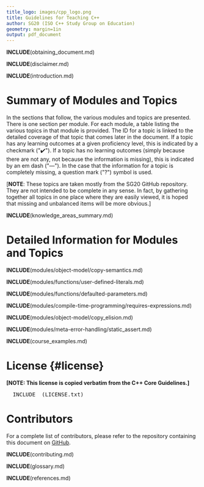 ```yaml
---
title_logo: images/cpp_logo.png
title: Guidelines for Teaching C++
author: SG20 (ISO C++ Study Group on Education)
geometry: margin=1in
output: pdf_document
---
```


__INCLUDE__(obtaining_document.md)

__INCLUDE__(disclaimer.md)

__INCLUDE__(introduction.md)

# Summary of Modules and Topics

In the sections that follow, the various modules and topics
are presented.
There is one section per module.
For each module, a table listing the various topics in that module
is provided.
The ID for a topic is linked to the detailed coverage of that
topic that comes later in the document.
If a topic has any learning outcomes at a given proficiency level, this is
indicated by a checkmark ("✔️").
If a topic has no learning outcomes
(simply because there
are not any, not because the information is missing),
this is indicated by an em dash ("—").
In the case that the information for a topic is completely
missing, a question mark ("?") symbol is used.

[**NOTE**: These topics are taken mostly from the SG20 GitHub repository.
They are not intended to be complete in any sense.
In fact, by gathering together all topics in one place where they are
easily viewed, it is hoped that missing and unbalanced items will be more
obvious.]

__INCLUDE__(knowledge_areas_summary.md)

# Detailed Information for Modules and Topics

[//]: # ( ********** START OF DETAILED TOPIC DOCUMENTS ********** )

__INCLUDE__(modules/object-model/copy-semantics.md)

__INCLUDE__(modules/functions/user-defined-literals.md)

__INCLUDE__(modules/functions/defaulted-parameters.md)

__INCLUDE__(modules/compile-time-programming/requires-expressions.md)

__INCLUDE__(modules/object-model/copy_elision.md)

__INCLUDE__(modules/meta-error-handling/static_assert.md)

[//]: # ( ********** END OF DETAILED TOPIC DOCUMENTS ********** )

__INCLUDE__(course_examples.md)

# License {#license}

**[NOTE: This license is copied verbatim from the C++ Core Guidelines.]**
<pre>
__INCLUDE__(LICENSE.txt)
</pre>

# Contributors

For a complete list of contributors, please refer to the repository
containing this document on [GitHub](https://github.com/cplusplus/SG20).

__INCLUDE__(contributing.md)

__INCLUDE__(glossary.md)

__INCLUDE__(references.md)
